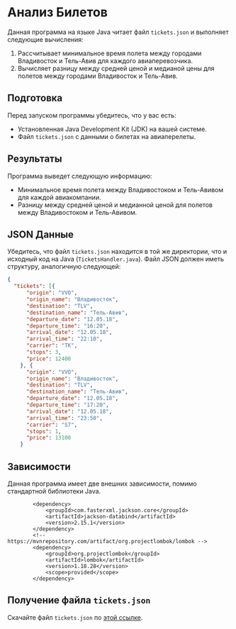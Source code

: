# Анализ Билетов

Данная программа на языке Java читает файл `tickets.json` и выполняет следующие вычисления:

1. Рассчитывает минимальное время полета между городами Владивосток и Тель-Авив для каждого авиаперевозчика.
2. Вычисляет разницу между средней ценой и медианой цены для полетов между городами Владивосток и Тель-Авив.

## Подготовка

Перед запуском программы убедитесь, что у вас есть:

- Установленная Java Development Kit (JDK) на вашей системе.
- Файл `tickets.json` с данными о билетах на авиаперелеты.
  
## Результаты

Программа выведет следующую информацию:

- Минимальное время полета между Владивостоком и Тель-Авивом для каждой авиакомпании.
- Разницу между средней ценой и медианной ценой для полетов между Владивостоком и Тель-Авивом.

## JSON Данные

Убедитесь, что файл `tickets.json` находится в той же директории, что и исходный код на Java (`TicketsHandler.java`). Файл JSON должен иметь структуру, аналогичную следующей:

```json
{
  "tickets": [{
      "origin": "VVO",
      "origin_name": "Владивосток",
      "destination": "TLV",
      "destination_name": "Тель-Авив",
      "departure_date": "12.05.18",
      "departure_time": "16:20",
      "arrival_date": "12.05.18",
      "arrival_time": "22:10",
      "carrier": "TK",
      "stops": 3,
      "price": 12400
    }, {
      "origin": "VVO",
      "origin_name": "Владивосток",
      "destination": "TLV",
      "destination_name": "Тель-Авив",
      "departure_date": "12.05.18",
      "departure_time": "17:20",
      "arrival_date": "12.05.18",
      "arrival_time": "23:50",
      "carrier": "S7",
      "stops": 1,
      "price": 13100
    }
```

## Зависимости

Данная программа имеет две внешних зависимости, помимо стандартной библиотеки Java.

```
        <dependency>
            <groupId>com.fasterxml.jackson.core</groupId>
            <artifactId>jackson-databind</artifactId>
            <version>2.15.1</version>
        </dependency>
        <!-- https://mvnrepository.com/artifact/org.projectlombok/lombok -->
        <dependency>
            <groupId>org.projectlombok</groupId>
            <artifactId>lombok</artifactId>
            <version>1.18.28</version>
            <scope>provided</scope>
        </dependency>
```
## Получение файла `tickets.json`

Скачайте файл `tickets.json` по [этой ссылке](https://disk.yandex.ru/d/oytpde1hp8DBRQ).




